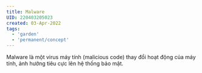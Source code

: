 ```yaml
---
title: Malware
UID: 220403205023
created: 03-Apr-2022
tags:
  - 'garden'
  - 'permanent/concept'
---
```

Malware là một virus máy tính (malicious code) thay đổi hoạt động của máy tính, ảnh hưởng tiêu cực lên hệ thống bảo mật.



